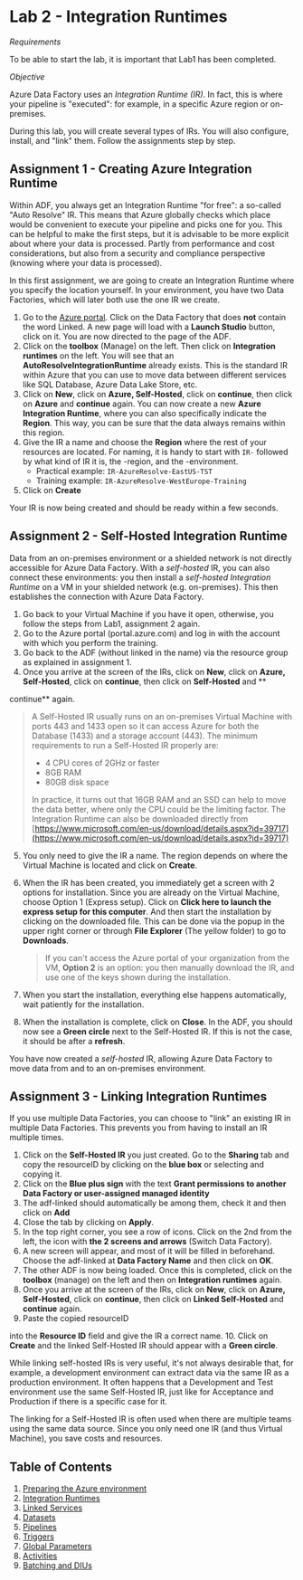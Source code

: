 # Lab 2 - Integration Runtimes

*Requirements*

To be able to start the lab, it is important that Lab1 has been completed.

*Objective*

Azure Data Factory uses an *Integration Runtime (IR)*. In fact, this is where your pipeline is "executed": for example, in a specific Azure region or on-premises.

During this lab, you will create several types of IRs. You will also configure, install, and "link" them. Follow the assignments step by step.

## Assignment 1 - Creating Azure Integration Runtime

Within ADF, you always get an Integration Runtime "for free": a so-called "Auto Resolve" IR. This means that Azure globally checks which place would be convenient to execute your pipeline and picks one for you. This can be helpful to make the first steps, but it is advisable to be more explicit about where your data is processed. Partly from performance and cost considerations, but also from a security and compliance perspective (knowing where your data is processed).

In this first assignment, we are going to create an Integration Runtime where you specify the location yourself. In your environment, you have two Data Factories, which will later both use the one IR we create.

1. Go to the [Azure portal](portal.azure.com). Click on the Data Factory that does **not** contain the word Linked. A new page will load with a **Launch Studio** button, click on it. You are now directed to the page of the ADF.
2. Click on the **toolbox** (Manage) on the left. Then click on **Integration runtimes** on the left. You will see that an **AutoResolveIntegrationRuntime** already exists. This is the standard IR within Azure that you can use to move data between different services like SQL Database, Azure Data Lake Store, etc.
3. Click on **New**, click on **Azure, Self-Hosted**, click on **continue**, then click on **Azure** and **continue** again. You can now create a new **Azure Integration Runtime**, where you can also specifically indicate the **Region**. This way, you can be sure that the data always remains within this region.
4. Give the IR a name and choose the **Region** where the rest of your resources are located. For naming, it is handy to start with `IR-` followed by what kind of IR it is, the -region, and the -environment.
   * Practical example: `IR-AzureResolve-EastUS-TST`
   * Training example: `IR-AzureResolve-WestEurope-Training`
5. Click on **Create**

Your IR is now being created and should be ready within a few seconds.

## Assignment 2 - Self-Hosted Integration Runtime

Data from an on-premises environment or a shielded network is not directly accessible for Azure Data Factory. With a *self-hosted* IR, you can also connect these environments: you then install a *self-hosted Integration Runtime* on a VM in your shielded network (e.g. on-premises). This then establishes the connection with Azure Data Factory.

1. Go back to your Virtual Machine if you have it open, otherwise, you follow the steps from Lab1, assignment 2 again.
2. Go to the Azure portal (portal.azure.com) and log in with the account with which you perform the training.
3. Go back to the ADF (without linked in the name) via the resource group as explained in assignment 1.
4. Once you arrive at the screen of the IRs, click on **New**, click on **Azure, Self-Hosted**, click on **continue**, then click on **Self-Hosted** and **

continue** again.
   > A Self-Hosted IR usually runs on an on-premises Virtual Machine with ports 443 and 1433 open so it can access Azure for both the Database (1433) and a storage account (443). The minimum requirements to run a Self-Hosted IR properly are:
   >
   > * 4 CPU cores of 2GHz or faster
   > * 8GB RAM
   > * 80GB disk space
   >
   > In practice, it turns out that 16GB RAM and an SSD can help to move the data better, where only the CPU could be the limiting factor.
   > The Integration Runtime can also be downloaded directly from [https://www.microsoft.com/en-us/download/details.aspx?id=39717](https://www.microsoft.com/en-us/download/details.aspx?id=39717)
5. You only need to give the IR a name. The region depends on where the Virtual Machine is located and click on **Create**.
6. When the IR has been created, you immediately get a screen with 2 options for installation. Since you are already on the Virtual Machine, choose Option 1 (Express setup). Click on **Click here to launch the express setup for this computer**. And then start the installation by clicking on the downloaded file. This can be done via the popup in the upper right corner or through **File Explorer** (The yellow folder) to go to **Downloads**.
   > If you can't access the Azure portal of your organization from the VM, **Option 2** is an option: you then manually download the IR, and use one of the keys shown during the installation.
7. When you start the installation, everything else happens automatically, wait patiently for the installation.
   
8. When the installation is complete, click on **Close**. In the ADF, you should now see a **Green circle** next to the Self-Hosted IR. If this is not the case, it should be after a **refresh**.

You have now created a *self-hosted* IR, allowing Azure Data Factory to move data from and to an on-premises environment.

## Assignment 3 - Linking Integration Runtimes

If you use multiple Data Factories, you can choose to "link" an existing IR in multiple Data Factories. This prevents you from having to install an IR multiple times.

1. Click on the **Self-Hosted IR** you just created. Go to the **Sharing** tab and copy the resourceID by clicking on the **blue box** or selecting and copying it.
2. Click on the **Blue plus sign** with the text **Grant permissions to another Data Factory or user-assigned managed identity**
3. The adf-linked should automatically be among them, check it and then click on **Add**
4. Close the tab by clicking on **Apply**.
5. In the top right corner, you see a row of icons. Click on the 2nd from the left, the icon with **the 2 screens and arrows** (Switch Data Factory).
6. A new screen will appear, and most of it will be filled in beforehand. Choose the adf-linked at **Data Factory Name** and then click on **OK**.
7. The other ADF is now being loaded. Once this is completed, click on the **toolbox** (manage) on the left and then on **Integration runtimes** again.
8. Once you arrive at the screen of the IRs, click on **New**, click on **Azure, Self-Hosted**, click on **continue**, then click on **Linked Self-Hosted** and **continue** again.
9. Paste the copied resourceID

 into the **Resource ID** field and give the IR a correct name.
10. Click on **Create** and the linked Self-Hosted IR should appear with a **Green circle**.

While linking self-hosted IRs is very useful, it's not always desirable that, for example, a development environment can extract data via the same IR as a production environment. It often happens that a Development and Test environment use the same Self-Hosted IR, just like for Acceptance and Production if there is a specific case for it.

The linking for a Self-Hosted IR is often used when there are multiple teams using the same data source. Since you only need one IR (and thus Virtual Machine), you save costs and resources.

## Table of Contents

1. [Preparing the Azure environment](../Lab1/LabInstructions1.md)
2. [Integration Runtimes](../Lab2/LabInstructions2.md)
3. [Linked Services](../Lab3/LabInstructions3.md)
4. [Datasets](../Lab4/LabInstructions4.md)
5. [Pipelines](../Lab5/LabInstructions5.md)
6. [Triggers](../Lab6/LabInstructions6.md)
7. [Global Parameters](../Lab7/LabInstructions7.md)
8. [Activities](../Lab8/LabInstructions8.md)
9. [Batching and DIUs](../Lab9/LabInstructions9.md)
